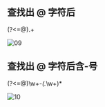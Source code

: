 ## 查找出 @ 字符后
(?<=@).+

![09](https://github.com/user-attachments/assets/6e117649-d38a-49da-91fa-a4632f13bb46)

## 查找出 @ 字符后含-号
(?<=@)\w+-*(\.*\w+)*

![10](https://github.com/user-attachments/assets/3f9969a8-a779-4881-91d7-b18d1811751b)
